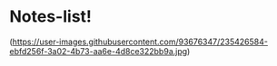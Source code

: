 # Notes-list!

(https://user-images.githubusercontent.com/93676347/235426584-ebfd256f-3a02-4b73-aa6e-4d8ce322bb9a.jpg)

